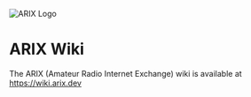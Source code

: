 ![ARIX Logo](https://arix.dev/logo.png)

# ARIX Wiki

The ARIX (Amateur Radio Internet Exchange) wiki is available at https://wiki.arix.dev

